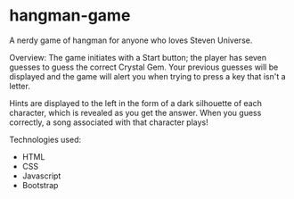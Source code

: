 # hangman-game
A nerdy game of hangman for anyone who loves Steven Universe. 


Overview: 
  The game initiates with a Start button; the player has seven guesses to guess the correct Crystal Gem. Your previous
  guesses will be displayed and the game will alert you when trying to press a key that isn't a letter.
  
  Hints are displayed to the left in the form of a dark silhouette of each character, which is revealed as you get the answer. 
  When you guess correctly, a song associated with that character plays!


Technologies used: 
  * HTML
  * CSS
  * Javascript
  * Bootstrap
